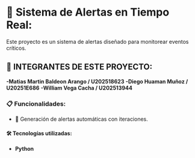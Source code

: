 # 🚨 Sistema de Alertas en Tiempo Real:

Este proyecto es un sistema de alertas diseñado para monitorear eventos críticos.

## 👥 INTEGRANTES DE ESTE PROYECTO:

**-Matias Martin Baldeon Arango / U202518623**
**-Diego Huaman Muñoz / U20251E686**
**-William Vega Cacha / U202513944**

### 📋 Funcionalidades:

- 🔔 Generación de alertas automáticas con iteraciones.

#### 🛠 Tecnologías utilizadas:

- **Python** 
